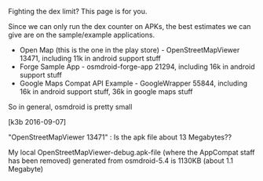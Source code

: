 Fighting the dex limit? This page is for you. 

Since we can only run the dex counter on APKs, the best estimates we can give are on the sample/example applications.


* Open Map (this is the one in the play store) - OpenStreetMapViewer 13471, including 11k in android support stuff
* Forge Sample App - osmdroid-forge-app 21294, including 16k in android support stuff
* Google Maps Compat API Example - GoogleWrapper 55844, including 16k in android support stuff, 36k in google maps stuff

So in general, osmdroid is pretty small

[k3b 2016-09-07]

"OpenStreetMapViewer 13471" : Is the apk file about 13 Megabytes??

My local OpenStreetMapViewer-debug.apk-file (where the AppCompat staff has been removed) generated from osmdroid-5.4 is 1130KB (about 1.1 Megabyte)